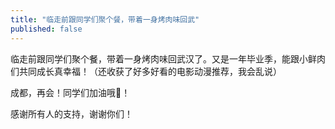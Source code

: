 ```yaml
---
title: "临走前跟同学们聚个餐，带着一身烤肉味回武"
published: false
---
```

临走前跟同学们聚个餐，带着一身烤肉味回武汉了。又是一年毕业季，能跟小鲜肉们共同成长真幸福！（还收获了好多好看的电影动漫推荐，我会乱说）

成都，再会！同学们加油哦💪！

感谢所有人的支持，谢谢你们！